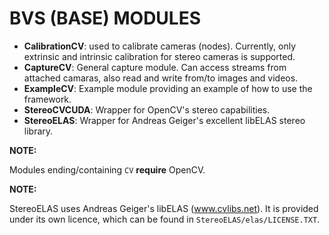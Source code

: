 BVS (BASE) MODULES
==================

* **CalibrationCV**: used to calibrate cameras (nodes). Currently, only extrinsic and intrinsic calibration for stereo cameras is supported.
* **CaptureCV**: General capture module. Can access streams from attached camaras, also read and write from/to images and videos.
* **ExampleCV**: Example module providing an example of how to use the framework.
* **StereoCVCUDA**: Wrapper for OpenCV's stereo capabilities.
* **StereoELAS**: Wrapper for Andreas Geiger's excellent libELAS stereo library.

**NOTE:**

Modules ending/containing `CV` **require** OpenCV.

**NOTE:**

StereoELAS uses Andreas Geiger's libELAS (www.cvlibs.net). It is provided under its own licence, which can be found in `StereoELAS/elas/LICENSE.TXT`.
